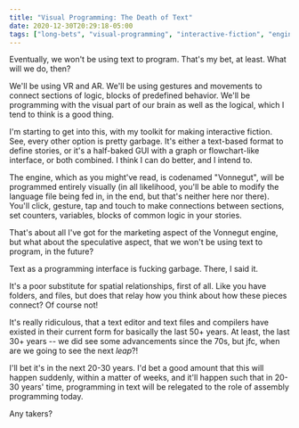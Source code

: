 ```yaml
---
title: "Visual Programming: The Death of Text"
date: 2020-12-30T20:29:18-05:00
tags: ["long-bets", "visual-programming", "interactive-fiction", "engines", "vonnegut"]
---
```


Eventually, we won't be using text to program. That's my bet, at least. What will we do, then?

We'll be using VR and AR. We'll be using gestures and movements to connect sections of logic, blocks of predefined behavior. We'll be programming with the visual part of our brain as well as the logical, which I tend to think is a good thing.

I'm starting to get into this, with my toolkit for making interactive fiction. See, every other option is pretty garbage. It's either a text-based format to define stories, or it's a half-baked GUI with a graph or flowchart-like interface, or both combined. I think I can do better, and I intend to.

The engine, which as you might've read, is codenamed "Vonnegut", will be programmed entirely visually (in all likelihood, you'll be able to modify the language file being fed in, in the end, but that's neither here nor there). You'll click, gesture, tap and touch to make connections between sections, set counters, variables, blocks of common logic in your stories.

That's about all I've got for the marketing aspect of the Vonnegut engine, but what about the speculative aspect, that we won't be using text to program, in the future?

Text as a programming interface is fucking garbage. There, I said it.

It's a poor substitute for spatial relationships, first of all. Like you have folders, and files, but does that relay how you think about how these pieces connect? Of course not!

It's really ridiculous, that a text editor and text files and compilers have existed in their current form for basically the last 50+ years. At least, the last 30+ years -- we did see some advancements since the 70s, but jfc, when are we going to see the next _leap_?!

I'll bet it's in the next 20-30 years. I'd bet a good amount that this will happen suddenly, within a matter of weeks, and it'll happen such that in 20-30 years' time, programming in text will be relegated to the role of assembly programming today.

Any takers?
